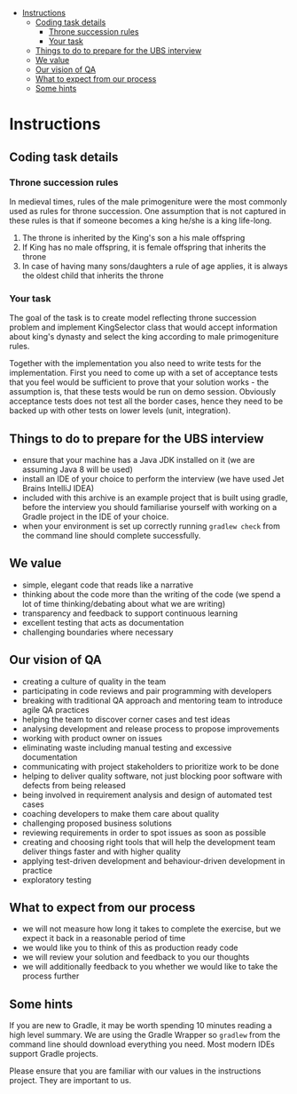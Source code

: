 - [Instructions](#instructions)
  - [Coding task details](#coding-task-details)
    - [Throne succession rules](#throne-succession-rules)
    - [Your task](#your-task)
  - [Things to do to prepare for the UBS interview](#things-to-do-to-prepare-for-the-ubs-interview)
  - [We value](#we-value)
  - [Our vision of QA](#our-vision-of-qa)
  - [What to expect from our process](#what-to-expect-from-our-process)
  - [Some hints](#some-hints)

# Instructions

## Coding task details

### Throne succession rules
In medieval times, rules of the male primogeniture were the most commonly used as rules for throne succession. 
One assumption that is not captured in these rules is that if someone becomes a king he/she is a king life-long.
1. The  throne is inherited by the King's son a his male offspring
2. If King has no male offspring, it is female offspring that inherits the throne
3. In case of having many sons/daughters a rule of age applies, it is always the oldest child that inherits the throne
 
### Your task
The goal of the task is to create model reflecting throne succession problem and implement KingSelector class that 
 would accept information about king's dynasty and select the king according to male primogeniture rules.

Together with the implementation you also need to write tests for the implementation. First you need to come up with
 a set of acceptance tests that you feel would be sufficient to prove that your solution works - the assumption is,
 that these tests would be run on demo session. Obviously acceptance tests does not test all the border cases, hence
 they need to be backed up with other tests on lower levels (unit, integration).
 
## Things to do to prepare for the UBS interview
 - ensure that your machine has a Java JDK installed on it (we are assuming Java 8 will be used)
 - install an IDE of your choice to perform the interview (we have used Jet Brains IntelliJ IDEA)
 - included with this archive is an example project that is built using gradle, before the interview you should
   familiarise yourself with working on a Gradle project in the IDE of your choice.
 - when your environment is set up correctly running `gradlew check` from the command line should complete successfully.

## We value
 - simple, elegant code that reads like a narrative
 - thinking about the code more than the writing of the code (we spend a lot of time thinking/debating about what we are
   writing)
 - transparency and feedback to support continuous learning
 - excellent testing that acts as documentation
 - challenging boundaries where necessary
 
## Our vision of QA
 - creating a culture of quality in the team
 - participating in code reviews and pair programming with developers
 - breaking with traditional QA approach and mentoring team to introduce agile QA practices
 - helping the team to discover corner cases and test ideas
 - analysing development and release process to propose improvements
 - working with product owner on issues
 - eliminating waste including manual testing and excessive documentation
 - communicating with project stakeholders to prioritize work to be done
 - helping to deliver quality software, not just blocking poor software with defects from being released
 - being involved in requirement analysis and design of automated test cases
 - coaching developers to make them care about quality
 - challenging proposed business solutions
 - reviewing requirements in order to spot issues as soon as possible
 - creating and choosing right tools that will help the development team deliver things faster and with higher quality
 - applying test-driven development and behaviour-driven development in practice
 - exploratory testing

## What to expect from our process
 - we will not measure how long it takes to complete the exercise, but we expect it back in a reasonable period of time
 - we would like you to think of this as production ready code
 - we will review your solution and feedback to you our thoughts
 - we will additionally feedback to you whether we would like to take the process further

## Some hints
If you are new to Gradle, it may be worth spending 10 minutes reading a high level summary.  We are using the Gradle
 Wrapper so `gradlew` from the command line should download everything you need.  Most modern IDEs support Gradle
 projects.

Please ensure that you are familiar with our values in the instructions project. They are important to us.

